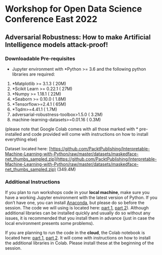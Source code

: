 # Workshop for Open Data Science Conference East 2022
## Adversarial Robustness: How to make Artificial Intelligence models attack-proof!

### Downloadable Pre-requisites

- Jupyter environment with *Python >= 3.6 and the following python libraries are required:

1. *Matplotlib >= 3.1.3		( 20M)
2. *Scikit Learn >= 0.22.1		( 27M)
3. *Numpy >= 1.18.1	( 22M)
4. *Seaborn >= 0.10.0		( 1.8M)
5. *Tensorflow>=2.4.1       ( 65M)
6. *Tqdm>=4.41.1		( 1.7M)
7. adversarial-robustness-toolbox>1.5.0 		( 3.2M)
8. machine-learning-datasets>=0.01.16		(  0.3M)

 (please note that Google Colab comes with all those marked with * pre-installed and code provided will come with instructions on how to install everything else)
 
Dataset located here: [https://github.com/PacktPublishing/Interpretable-Machine-Learning-with-Python/raw/master/datasets/maskedface-net_thumbs_sampled.zip](https://github.com/PacktPublishing/Interpretable-Machine-Learning-with-Python/raw/master/datasets/maskedface-net_thumbs_sampled.zip) (349.4M)

### Additional Instructions

If you plan to run workshops code in your **local machine**, make sure you have a working Jupyter environment with the latest version of Python. If you don’t have one, you can install [Anaconda](https://www.anaconda.com/products/individual), but please do so before the session. The code we will using is located here: [part 1](https://github.com/smasis001/odsc-east-2022/notebooks/blob/main/Masks_part1.ipynb), [part 2](https://github.com/smasis001/odsc-east-2022/notebooks/blob/main/Masks_part2.ipynb)). Although additional libraries can be installed quickly and usually do so without any issues, it is recommended that you install them in advance (just in case the local environment presents some problems).

If you are planning to run the code in the **cloud**, the Colab notebook is located here: [part 1](https://colab.research.google.com/drive/1Q43H6GMORsotwW7dh9sAcCxPDjUGEnpe?usp=sharing), [part 2](https://colab.research.google.com/drive/1Q43H6GMORsotwW7dh9sAcCxPDjUGEnpe?usp=sharing). It will come with instructions on how to install the additional libraries in Colab. Please install these at the beginning of the session.
